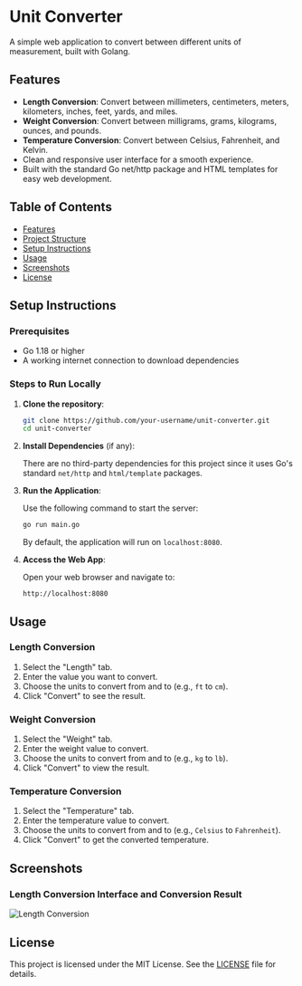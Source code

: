 # Unit Converter

A simple web application to convert between different units of measurement, built with Golang.

## Features

- **Length Conversion**: Convert between millimeters, centimeters, meters, kilometers, inches, feet, yards, and miles.
- **Weight Conversion**: Convert between milligrams, grams, kilograms, ounces, and pounds.
- **Temperature Conversion**: Convert between Celsius, Fahrenheit, and Kelvin.
- Clean and responsive user interface for a smooth experience.
- Built with the standard Go net/http package and HTML templates for easy web development.

## Table of Contents

- [Features](#features)
- [Project Structure](#project-structure)
- [Setup Instructions](#setup-instructions)
- [Usage](#usage)
- [Screenshots](#screenshots)
- [License](#license)

## Setup Instructions

### Prerequisites

- Go 1.18 or higher
- A working internet connection to download dependencies

### Steps to Run Locally

1. **Clone the repository**:

   ```bash
   git clone https://github.com/your-username/unit-converter.git
   cd unit-converter
   ```

2. **Install Dependencies** (if any):

   There are no third-party dependencies for this project since it uses Go's standard `net/http` and `html/template` packages.

3. **Run the Application**:

   Use the following command to start the server:

   ```bash
   go run main.go
   ```

   By default, the application will run on `localhost:8080`.

4. **Access the Web App**:

   Open your web browser and navigate to:

   ```plaintext
   http://localhost:8080
   ```

## Usage

### Length Conversion

1. Select the "Length" tab.
2. Enter the value you want to convert.
3. Choose the units to convert from and to (e.g., `ft` to `cm`).
4. Click "Convert" to see the result.

### Weight Conversion

1. Select the "Weight" tab.
2. Enter the weight value to convert.
3. Choose the units to convert from and to (e.g., `kg` to `lb`).
4. Click "Convert" to view the result.

### Temperature Conversion

1. Select the "Temperature" tab.
2. Enter the temperature value to convert.
3. Choose the units to convert from and to (e.g., `Celsius` to `Fahrenheit`).
4. Click "Convert" to get the converted temperature.

## Screenshots

### Length Conversion Interface and Conversion Result
![Length Conversion](./interface)

## License

This project is licensed under the MIT License. See the [LICENSE](LICENSE) file for details.
